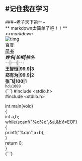 #记住我在学习  
---  
###~老子天下第一~  
** markdown太简单了吧！！**  
*>>markdown*   
![timg](https://timgsa.baidu.com/timg?image&quality=80&size=b9999_10000&sec=1562310523202&di=e440ba0a9607e47b11ceb7055ed6adaa&imgtype=0&src=http%3A%2F%2Fpic19.nipic.com%2F20120211%2F7447807_175725670000_2.jpg"小猫")  
[百度](http://baidu.com)  
[简书](http://jianshu.com)  
***姓名|长相|排名***  
--|:--:|--:  
**王智恒|99.9|3**  
**郑有为|99.9|2**  
**张飞|100|1**  
`hdu1089`  
(```) 
#include <stdio.h>  
#include <stdlib.h>  

int main(void)  
{  
    int a,b;  
    while(scanf("%d%d",&a,&b)!=EOF)  
    {  
           printf("%d\n",a+b);  
    }  
    return 0;  
}  
(```)  